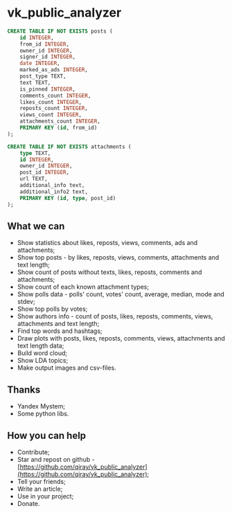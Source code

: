 # vk_public_analyzer

```sql
CREATE TABLE IF NOT EXISTS posts (
    id INTEGER,
    from_id INTEGER,
    owner_id INTEGER,
    signer_id INTEGER,
    date INTEGER,
    marked_as_ads INTEGER,
    post_type TEXT,
    text TEXT,
    is_pinned INTEGER,
    comments_count INTEGER,
    likes_count INTEGER,
    reposts_count INTEGER,
    views_count INTEGER,
    attachments_count INTEGER,
    PRIMARY KEY (id, from_id)
);

CREATE TABLE IF NOT EXISTS attachments (
    type TEXT,
    id INTEGER,
    owner_id INTEGER,
    post_id INTEGER,
    url TEXT,
    additional_info text,
    additional_info2 text,
    PRIMARY KEY (id, type, post_id)
);
```

## What we can

- Show statistics about likes, reposts, views, comments, ads and attachments;
- Show top posts - by likes, reposts, views, comments, attachments and text length;
- Show count of posts without texts, likes, reposts, comments and attachments;
- Show count of each known attachment types;
- Show polls data - polls' count, votes' count, average, median, mode and stdev;
- Show top polls by votes;
- Show authors info - count of posts, likes, reposts, comments, views, attachments and text length; 
- Find top words and hashtags;
- Draw plots with posts, likes, reposts, comments, views, attachments and text length data;
- Build word cloud;
- Show LDA topics;
- Make output images and csv-files.

## Thanks

- Yandex Mystem;
- Some python libs.

## How you can help

- Contribute;
- Star and repost on github - [https://github.com/qiray/vk_public_analyzer](https://github.com/qiray/vk_public_analyzer);
- Tell your friends;
- Write an article;
- Use in your project;
- Donate.
